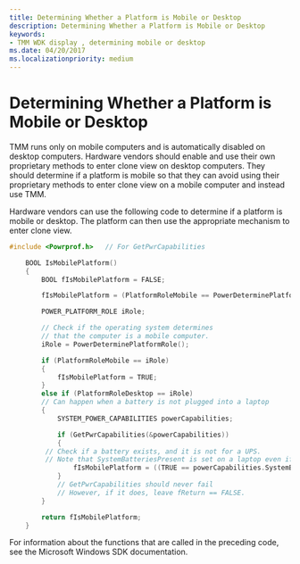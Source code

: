 ```yaml
---
title: Determining Whether a Platform is Mobile or Desktop
description: Determining Whether a Platform is Mobile or Desktop
keywords:
- TMM WDK display , determining mobile or desktop
ms.date: 04/20/2017
ms.localizationpriority: medium
---
```


# Determining Whether a Platform is Mobile or Desktop


TMM runs only on mobile computers and is automatically disabled on desktop computers. Hardware vendors should enable and use their own proprietary methods to enter clone view on desktop computers. They should determine if a platform is mobile so that they can avoid using their proprietary methods to enter clone view on a mobile computer and instead use TMM.

Hardware vendors can use the following code to determine if a platform is mobile or desktop. The platform can then use the appropriate mechanism to enter clone view.

```cpp
#include <Powrprof.h>   // For GetPwrCapabilities

    BOOL IsMobilePlatform()
    {
        BOOL fIsMobilePlatform = FALSE;

        fIsMobilePlatform = (PlatformRoleMobile == PowerDeterminePlatformRole());

        POWER_PLATFORM_ROLE iRole;

        // Check if the operating system determines 
        // that the computer is a mobile computer.
        iRole = PowerDeterminePlatformRole();

        if (PlatformRoleMobile == iRole)
        {
            fIsMobilePlatform = TRUE;
        }
        else if (PlatformRoleDesktop == iRole) 
        // Can happen when a battery is not plugged into a laptop
        {
            SYSTEM_POWER_CAPABILITIES powerCapabilities;

            if (GetPwrCapabilities(&powerCapabilities))
            {
         // Check if a battery exists, and it is not for a UPS.
         // Note that SystemBatteriesPresent is set on a laptop even if the battery is unplugged.
                fIsMobilePlatform = ((TRUE == powerCapabilities.SystemBatteriesPresent) && (FALSE == powerCapabilities.BatteriesAreShortTerm));
            }
            // GetPwrCapabilities should never fail 
            // However, if it does, leave fReturn == FALSE.
        }

        return fIsMobilePlatform;
    }
```

For information about the functions that are called in the preceding code, see the Microsoft Windows SDK documentation.

 

 





